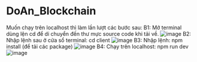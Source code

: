 # DoAn_Blockchain
Muốn chạy trên localhost thì làm lần lượt các bước sau:
B1: Mở terminal dùng lện cd để di chuyển đến thư mực source code khi tải về.
![image](https://github.com/soiiicodon/DoAn_Blockchain/assets/94770505/135b0b3e-32cd-4a5c-964a-1c2dca1d0975)
B2: Nhập lệnh sau ở cửa sổ terminal: cd client
![image](https://github.com/soiiicodon/DoAn_Blockchain/assets/94770505/20525706-c792-4bd4-82f4-98189c1e7dd3)
B3: Nhập lệnh: npm install (để tải các package)
![image](https://github.com/soiiicodon/DoAn_Blockchain/assets/94770505/5419a2ab-1a94-4b9e-becf-02016a16ab5b)
B4: Chạy trên localhost: npm run dev
![image](https://github.com/soiiicodon/DoAn_Blockchain/assets/94770505/d17d3de6-7ee6-4ba0-b169-7ba9cc55c3d3)

